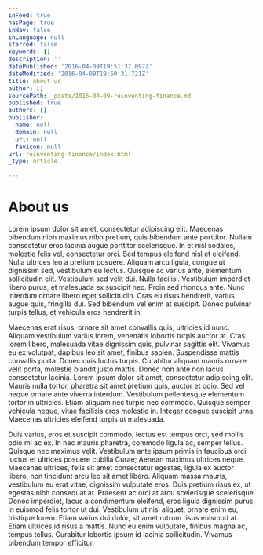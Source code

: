```yaml
---
inFeed: true
hasPage: true
inNav: false
inLanguage: null
starred: false
keywords: []
description: ''
datePublished: '2016-04-09T19:51:37.097Z'
dateModified: '2016-04-09T19:50:31.721Z'
title: About us
author: []
sourcePath: _posts/2016-04-09-reinventing-finance.md
published: true
authors: []
publisher:
  name: null
  domain: null
  url: null
  favicon: null
url: reinventing-finance/index.html
_type: Article

---
```

# About us

Lorem ipsum dolor sit amet, consectetur adipiscing elit. Maecenas bibendum nibh maximus nibh pretium, quis bibendum ante porttitor. Nullam consectetur eros lacinia augue porttitor scelerisque. In et nisl sodales, molestie felis vel, consectetur orci. Sed tempus eleifend nisl et eleifend. Nulla ultrices leo a pretium posuere. Aliquam arcu ligula, congue ut dignissim sed, vestibulum eu lectus. Quisque ac varius ante, elementum sollicitudin elit. Vestibulum sed velit dui. Nulla facilisi. Vestibulum imperdiet libero purus, et malesuada ex suscipit nec. Proin sed rhoncus ante. Nunc interdum ornare libero eget sollicitudin. Cras eu risus hendrerit, varius augue quis, fringilla dui. Sed bibendum vel enim at suscipit. Donec pulvinar turpis tellus, et vehicula eros hendrerit in.

Maecenas erat risus, ornare sit amet convallis quis, ultricies id nunc. Aliquam vestibulum varius lorem, venenatis lobortis turpis auctor at. Cras lorem libero, malesuada vitae dignissim quis, pulvinar sagittis elit. Vivamus eu ex volutpat, dapibus leo sit amet, finibus sapien. Suspendisse mattis convallis porta. Donec quis luctus turpis. Curabitur aliquam mauris ornare velit porta, molestie blandit justo mattis. Donec non ante non lacus consectetur lacinia. Lorem ipsum dolor sit amet, consectetur adipiscing elit. Mauris nulla tortor, pharetra sit amet pretium quis, auctor et odio. Sed vel neque ornare ante viverra interdum. Vestibulum pellentesque elementum tortor in ultricies. Etiam aliquam nec turpis nec commodo. Quisque semper vehicula neque, vitae facilisis eros molestie in. Integer congue suscipit urna. Maecenas ultricies eleifend turpis ut malesuada.

Duis varius, eros et suscipit commodo, lectus est tempus orci, sed mollis odio mi ac ex. In nec mauris pharetra, commodo ligula ac, semper tellus. Quisque nec maximus velit. Vestibulum ante ipsum primis in faucibus orci luctus et ultrices posuere cubilia Curae; Aenean maximus ultrices neque. Maecenas ultrices, felis sit amet consectetur egestas, ligula ex auctor libero, non tincidunt arcu leo sit amet libero. Aliquam massa mauris, vestibulum eu erat vitae, dignissim vulputate eros. Duis pretium risus ex, ut egestas nibh consequat at. Praesent ac orci at arcu scelerisque scelerisque. Donec imperdiet, lacus a condimentum eleifend, eros ligula dignissim purus, in euismod felis tortor ut dui. Vestibulum ut nisi aliquet, ornare enim eu, tristique lorem. Etiam varius dui dolor, sit amet rutrum risus euismod at. Etiam ultrices id risus a mattis. Nunc eu enim vulputate, finibus magna ac, tempus tellus. Curabitur lobortis ipsum id lacinia sollicitudin. Vivamus bibendum tempor efficitur.